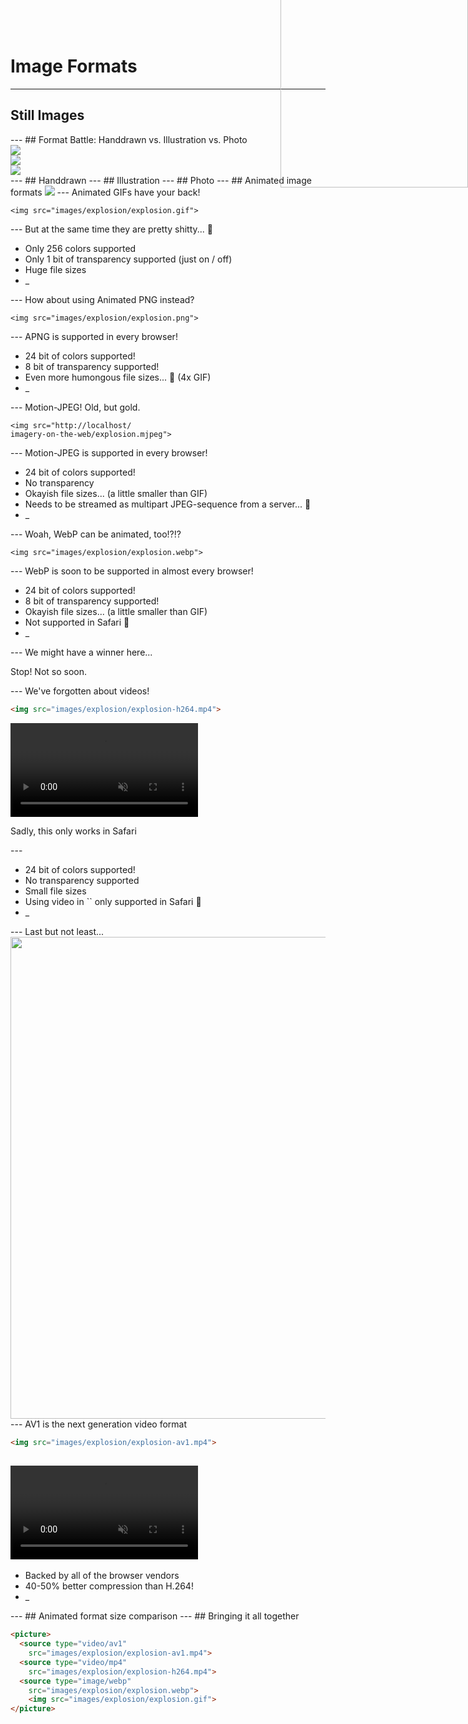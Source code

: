# Image Formats
---
<h2 class="image-grid-headline">Still Images</h2>
<div class="image-grid">
  <div class="image"></div>
  <div class="image"></div>
  <div class="image"></div>
</div>
---
## Format Battle: Handdrawn vs. Illustration vs. Photo
 
<div class="flex-row">
   <div><img src="images/captain-marvel-drawing.png" class="comic-border"></div>
   <div><img src="images/captain-marvel-comic.png" class="comic-border"></div>
   <div><img src="images/captain-marvel-movie.png" class="comic-border"></div>
</div>
---
## Handdrawn

<img src="images/captain-marvel-drawing.png" width="300" height="400" class="comic-border" style="position: absolute; right: 0; top: -100px">

<canvas data-chart="bar">
<!-- 
{
 "data": {
  "labels": ["SVGZ","OptiPNG","MozJPEG","WebP"],
  "datasets": [
   {
    "data": [32.1,4,5.6,10.4],
    "label": "Filesize for 150x200 in KB","backgroundColor":"rgba(75,65,117,1)"
   },
   {
    "data": [32.1,17,24.6,43.7],
    "label": "Filesize for 450x600 in KB","backgroundColor":"rgba(21,103,174,1)"
   },
   {
    "data": [32.1,38.5,62.5,100],
    "label": "Filesize for 900x1200 in KB","backgroundColor":"rgba(200,56,44,1)"
   }
  ]
 }, 
 "options": { "responsive": "true" }
}
-->
</canvas>
---
## Illustration

<img src="images/captain-marvel-comic.png" width="300" height="400" class="comic-border" style="position: absolute; right: 0; top: -100px">

<canvas data-chart="bar">
<!-- 
{
 "data": {
  "labels": ["SVGZ","OptiPNG","MozJPEG","WebP"],
  "datasets": [
   {
    "data": [840.4,64.1,8.2,8.5],
    "label": "Filesize for 150x200 in KB","backgroundColor":"rgba(75,65,117,1)"
   },
   {
    "data": [840.4,510,55.8,55.7],
    "label": "Filesize for 450x600 in KB","backgroundColor":"rgba(21,103,174,1)"
   },
   {
    "data": [840.4,1710,166,139],
    "label": "Filesize for 900x1200 in KB","backgroundColor":"rgba(200,56,44,1)"
   }
  ]
 }, 
 "options": { "responsive": "true" }
}
-->
</canvas>
---
## Photo

<img src="images/captain-marvel-movie.png" width="300" height="400" class="comic-border" style="position: absolute; right: 0; top: -100px">

<canvas data-chart="bar">
<!-- 
{
 "data": {
  "labels": ["SVGZ","OptiPNG","MozJPEG","WebP"],
  "datasets": [
   {
    "data": [1171,48.5,5.5,4.4],
    "label": "Filesize for 150x200 in KB","backgroundColor":"rgba(75,65,117,1)"
   },
   {
    "data": [1171,361,30.2,21.7],
    "label": "Filesize for 450x600 in KB","backgroundColor":"rgba(21,103,174,1)"
   },
   {
    "data": [1171,1110,85.1,51.3],
    "label": "Filesize for 900x1200 in KB","backgroundColor":"rgba(200,56,44,1)"
   }
  ]
 }, 
 "options": { "responsive": "true" }
}
-->
</canvas>
---
## Animated image formats

<img src="images/judge-dread-cinemagraph.gif" class="comic-border">
---
Animated GIFs have your back! 

<pre><code class="liveCoding xml" data-livecoding-id="format-agif" contenteditable>&lt;img src="images/explosion/explosion.gif"&gt;</code></pre>

<div id="format-agif"></div>
---
But at the same time they are pretty shitty... 💩

<ul>
  <li class="fragment">Only 256 colors supported</li>
  <li class="fragment">Only 1 bit of transparency supported (just on / off)</li>
  <li class="fragment">Huge file sizes</li>
  <li class="fragment">_</li>
</ul>
---
How about using Animated PNG instead? 

<pre><code class="liveCoding xml" data-livecoding-id="format-apng" contenteditable>&lt;img src="images/explosion/explosion.png"&gt;</code></pre>

<div id="format-apng"></div>
---
APNG is supported in every browser!

<ul>
  <li class="fragment">24 bit of colors supported!</li>
  <li class="fragment">8 bit of transparency supported!</li>
  <li class="fragment">Even more humongous file sizes... 💩 (4x GIF)</li>
  <li class="fragment">_</li>
</ul>
---
Motion-JPEG! Old, but gold.

<pre><code class="liveCoding xml" data-livecoding-id="format-mjpeg" contenteditable>&lt;img src="http://localhost/
imagery-on-the-web/explosion.mjpeg"&gt;</code></pre>

<div id="format-mjpeg" class="comic-border"></div>
---
Motion-JPEG is supported in every browser!

<ul>
  <li class="fragment">24 bit of colors supported!</li>
  <li class="fragment">No transparency</li>
  <li class="fragment">Okayish file sizes... (a little smaller than GIF)</li>
  <li class="fragment">Needs to be streamed as multipart JPEG-sequence from a server... 💩</li>
  <li class="fragment">_</li>
</ul>
---
Woah, WebP can be animated, too!?!?

<pre><code class="liveCoding xml" data-livecoding-id="format-webp" contenteditable>&lt;img src="images/explosion/explosion.webp"&gt;</code></pre>

<div id="format-webp"></div>
---
WebP is soon to be supported in almost every browser!

<ul>
  <li class="fragment">24 bit of colors supported!</li>
  <li class="fragment">8 bit of transparency supported!</li>
  <li class="fragment">Okayish file sizes... (a little smaller than GIF)</li>
  <li class="fragment">Not supported in Safari 💩</li>
  <li class="fragment">_</li>
</ul>
---
We might have a winner here...

<p class="fragment">Stop! Not so soon.</p>
---
We've forgotten about videos!

```html
<img src="images/explosion/explosion-h264.mp4">
```

<video src="images/explosion/explosion-h264.mp4" data-autoplay loop muted class="comic-border"></video>

<p class="fragment">Sadly, this only works in Safari</p>
---
<ul>
  <li class="fragment">24 bit of colors supported!</li>
  <li class="fragment">No transparency supported</li>
  <li class="fragment">Small file sizes</li>
  <li class="fragment">Using video in `<img>` only supported in Safari 💩</li>
  <li class="fragment">_</li>
</ul>
---
Last but not least...

<img src="images/AV1_logo.svg" width="1390" height="771" class="fragment">
---
AV1 is the next generation video format

```html
<img src="images/explosion/explosion-av1.mp4">
```

<video src="images/explosion/explosion-av1.mp4" data-autoplay loop muted class="comic-border"></video>
---
<ul>
  <li class="fragment">Backed by all of the browser vendors</li>
  <li class="fragment">40-50% better compression than H.264!</li>
  <li class="fragment">_</li>
</ul>
---
## Animated format size comparison

<canvas data-chart="bar">
<!-- 
{
 "data": {
  "labels": ["Animated GIF","APNG","WebP","MJPEG","H.264","AV1"],
  "datasets": [
   {
    "data": [10105,39459,9387,8920,2562,1278],
    "label": "Filesize in KB","backgroundColor":"rgba(21,174,25,1)"
   }
  ]
 }, 
 "options": { "responsive": "true" }
}
-->
</canvas>
---
## Bringing it all together

```html
<picture>
  <source type="video/av1" 
    src="images/explosion/explosion-av1.mp4">
  <source type="video/mp4" 
    src="images/explosion/explosion-h264.mp4">
  <source type="image/webp" 
    src="images/explosion/explosion.webp">
    <img src="images/explosion/explosion.gif">
</picture>
```